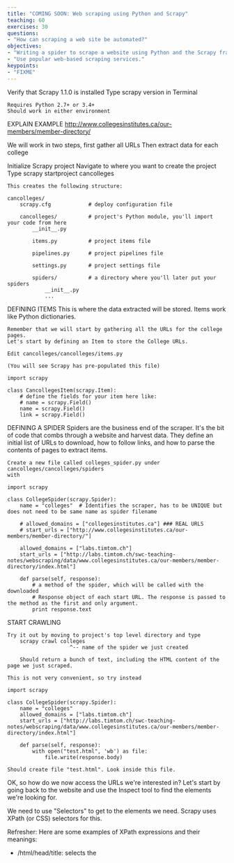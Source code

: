 ```yaml
---
title: "COMING SOON: Web scraping using Python and Scrapy"
teaching: 60
exercises: 30
questions:
- "How can scraping a web site be automated?"
objectives:
- "Writing a spider to scrape a website using Python and the Scrapy framework."
- "Use popular web-based scraping services."
keypoints:
- "FIXME"
---
```


Verify that Scrapy 1.1.0 is installed
	Type scrapy version in Terminal

	Requires Python 2.7+ or 3.4+
	Should work in either environment


EXPLAIN EXAMPLE
http://www.collegesinstitutes.ca/our-members/member-directory/


We will work in two steps, first gather all URLs
Then extract data for each college

	
Initialize Scrapy project
	Navigate to where you want to create the project
	Type scrapy startproject cancolleges

	This creates the following structure:
	
	cancolleges/
	    scrapy.cfg            # deploy configuration file

	    cancolleges/          # project's Python module, you'll import your code from here
	        __init__.py

	        items.py          # project items file

	        pipelines.py      # project pipelines file

	        settings.py       # project settings file

	        spiders/          # a directory where you'll later put your spiders
	            __init__.py
	            ...


DEFINING ITEMS
	This is where the data extracted will be stored.
	Items work like Python dictionaries.
	
	Remember that we will start by gathering all the URLs for the college pages.
	Let's start by defining an Item to store the College URLs.
	
	Edit cancolleges/cancolleges/items.py
	
	(You will see Scrapy has pre-populated this file)
	
	import scrapy

	class CancollegesItem(scrapy.Item):
	    # define the fields for your item here like:
	    # name = scrapy.Field()
	    name = scrapy.Field()
	    link = scrapy.Field()


DEFINING A SPIDER
	Spiders are the business end of the scraper. It's the bit of code that combs through a website and harvest data.
	They define an initial list of URLs to download, how to follow links, and how to parse the contents of pages to extract items.
	
	Create a new file called colleges_spider.py under cancolleges/cancolleges/spiders
	with
	
	import scrapy

	class CollegeSpider(scrapy.Spider):
	    name = "colleges"  # Identifies the scraper, has to be UNIQUE but does not need to be same name as spider filename
	
		# allowed_domains = ["collegesinstitutes.ca"] ### REAL URLS
	    # start_urls = ["http://www.collegesinstitutes.ca/our-members/member-directory/"]
	
	    allowed_domains = ["labs.timtom.ch"]
	    start_urls = ["http://labs.timtom.ch/swc-teaching-notes/webscraping/data/www.collegesinstitutes.ca/our-members/member-directory/index.html"]
		
	    def parse(self, response):
			# a method of the spider, which will be called with the downloaded 
			# Response object of each start URL. The response is passed to the method as the first and only argument.
	        print response.text

START CRAWLING
	
	Try it out by moving to project's top level directory and type
		scrapy crawl colleges
						^-- name of the spider we just created
	
		Should return a bunch of text, including the HTML content of the page we just scraped.

	This is not very convenient, so try instead
	
	import scrapy

	class CollegeSpider(scrapy.Spider):
	    name = "colleges"
	   	allowed_domains = ["labs.timtom.ch"]
	    start_urls = ["http://labs.timtom.ch/swc-teaching-notes/webscraping/data/www.collegesinstitutes.ca/our-members/member-directory/index.html"]
	
	    def parse(self, response):
	        with open("test.html", 'wb') as file:
	            file.write(response.body)

	Should create file "test.html". Look inside this file.
	

OK, so how do we now access the URLs we're interested in?
Let's start by going back to the website and use the Inspect tool to find the elements we're looking for.

We need to use "Selectors" to get to the elements we need. Scrapy uses XPath (or CSS) selectors for this.

Refresher:
Here are some examples of XPath expressions and their meanings:
- /html/head/title: selects the <title> element, inside the <head> element of an HTML document
- /html/head/title/text(): selects the text inside the aforementioned <title> element.
- //td: selects all the <td> elements
- //div[@class="mine"]: selects all div elements which contain an attribute class="mine"


In Chrome, we can use the console to try out XPath queries:
> $x('//*[@class="facetwp-results"]')

	This actually only works if there is only one class. More general answer:
	https://stackoverflow.com/questions/8808921/selecting-a-css-class-with-xpath


Drilling down:
> $x('//*[@class="facetwp-results"]/li/a/@href')

Once we found what we're looking for, let's edit the Spider accordingly:

Scrapy Selectors support different methods:
- xpath(): returns a list of selectors, each of which represents the nodes selected by the xpath expression given as argument.
		This is what we'll use
- css(): returns a list of selectors, each of which represents the nodes selected by the CSS expression given as argument.
- extract(): returns a unicode string with the selected data.
- re(): returns a list of unicode strings extracted by applying the regular expression given as argument.



	import scrapy

	class CollegeSpider(scrapy.Spider):
	    name = "colleges"
	    allowed_domains = ["labs.timtom.ch"]
	    start_urls = ["http://labs.timtom.ch/swc-teaching-notes/webscraping/data/www.collegesinstitutes.ca/our-members/member-directory/index.html"]
		
	    def parse(self, response):
	        for url in response.xpath('//*[@class="facetwp-results"]/li/a/@href').extract():
	            print url

Looking good.

OK, so we now have our URLs, how do we get further?

Let's have a look at the first college page.
What information are we interested in extracting?

- Name
- Website
- Address
- Telephone

================================================================================================
CHALLENGE
What are the XPath queries to extract the above details?
Hint: keep using the Inspect tool + console trick

$x('//*[@class="page-title"]')
$x('//*[@class="mem-contact"]/p[2]//a/@href')
$x('//*[@class="mem-contact"]/p[1]')
$x('//*[@class="mem-contact"]/p[2]/node()[2]') OR $x('//*[@class="mem-contact"]/p[2]/text()[1]')
================================================================================================


Other trick, we can also use Scrapy in shell mode to try out XPath selectors:
(actually an iPython shell)

$ scrapy shell "http://www.collegesinstitutes.ca/members/alberta-college-of-art-and-design/"
In [1]: reponse.body
In [2]: response.xpath('//*[@class="page-title"]')
	Whoops, is that what we want?
In [3]: response.xpath('//*[@class="page-title"]/text()').extract()

Etc.

To exit: CTRL-D (or CTRL-Z in Windows?)


How do we bring this back together?

Remember the CanCollegesItem we defined?

	import scrapy
	from cancolleges.items import CancollegesItem # We need this so that Python knows about the Item

	class CollegeSpider(scrapy.Spider):
	    name = "colleges"
	    allowed_domains = ["collegesinstitutes.ca"]
	    start_urls = ["http://www.collegesinstitutes.ca/our-members/member-directory/"]

	    def parse(self, response):
	        for url in response.xpath('//*[@class="facetwp-results"]/li/a/@href').extract():
	            yield scrapy.Request(url, callback=self.get_details) # Callback to the get_details() method

	    def get_details(self, response):
	        item = CancollegesItem()
	        item['name'] = response.xpath('//*[@class="page-title"]/text()').extract()
		    item['link'] = response.xpath('//*[@class="mem-contact"]/p[2]//a/@href').extract()
	        yield item # Return the item

yield is like return, but for potentially large datasets. Basically when you don't know from the beginning
how big the dataset will be.
	Also:
	return implies that the function is returning control of execution to the point where the function was called. 
	yield, however, implies that the transfer of control is temporary and voluntary, and our function expects to regain it in the future.
	From http://jeffknupp.com/blog/2013/04/07/improve-your-python-yield-and-generators-explained/


================================================================================================
CHALLENGE
Add the other elements to the Spider.
Remember to edit the Item definition to allow for all fields to be taken care of.

Advanced:
Check http://www.collegesinstitutes.ca/members/aurora-college/
Look at column with enrollment numbers. Several colleges have these. Can you incorporate them in your spider?
Don't forget to update the Item accordingly
================================================================================================


Running the spider above returns CancollegesItem objects.
What if we want this data in another, more usable format?

Feed exports > very powerful function of Scrapy

Just type
$ scrapy crawl colleges -o items.csv

or
$ scrapy crawl colleges -o items.json

Also works with XML, Pickle, etc.
http://doc.scrapy.org/en/latest/topics/feed-exports.html#topics-feed-exports

MAGIC!!
